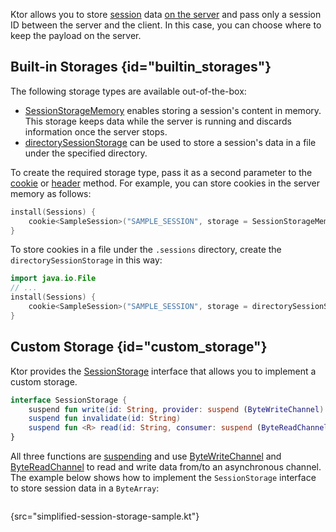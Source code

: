 [//]: # (title: Storages)

Ktor allows you to store [session](sessions.md) data [on the server](client_server.md) and pass only a session ID between the server and the client. In this case, you can choose where to keep the payload on the server. 


## Built-in Storages {id="builtin_storages"}
The following storage types are available out-of-the-box:
* [SessionStorageMemory](https://api.ktor.io/%ktor_version%/io.ktor.sessions/-session-storage-memory/index.html) enables storing a session's content in memory. This storage keeps data while the server is running and discards information once the server stops. 
* [directorySessionStorage](https://api.ktor.io/%ktor_version%/io.ktor.sessions/directory-session-storage.html) can be used to store a session's data in a file under the specified directory.

To create the required storage type, pass it as a second parameter to the [cookie](cookie_header.md#cookie) or [header](cookie_header.md#header) method. For example, you can store cookies in the server memory as follows:

```kotlin
install(Sessions) {
    cookie<SampleSession>("SAMPLE_SESSION", storage = SessionStorageMemory())
}
```

To store cookies in a file under the `.sessions` directory, create the `directorySessionStorage` in this way:
```kotlin
import java.io.File
// ...
install(Sessions) {
    cookie<SampleSession>("SAMPLE_SESSION", storage = directorySessionStorage(File(".sessions")))
}
```


## Custom Storage {id="custom_storage"}

Ktor provides the [SessionStorage](https://api.ktor.io/%ktor_version%/io.ktor.sessions/-session-storage/index.html) interface that allows you to implement a custom storage. 
```kotlin
interface SessionStorage {
    suspend fun write(id: String, provider: suspend (ByteWriteChannel) -> Unit)
    suspend fun invalidate(id: String)
    suspend fun <R> read(id: String, consumer: suspend (ByteReadChannel) -> R): R
}
```
All three functions are [suspending](https://kotlinlang.org/docs/composing-suspending-functions.html) and use [ByteWriteChannel](https://api.ktor.io/%ktor_version%/io.ktor.utils.io/-byte-write-channel/) and [ByteReadChannel](https://api.ktor.io/%ktor_version%/io.ktor.utils.io/-byte-read-channel/index.html) to read and write data from/to an asynchronous channel.
The example below shows how to implement the `SessionStorage` interface to store session data in a `ByteArray`:

```kotlin
```
{src="simplified-session-storage-sample.kt"}
